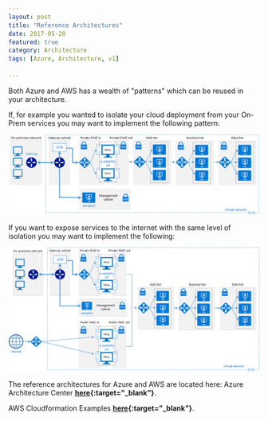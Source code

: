 ```yaml
---
layout: post
title: "Reference Architectures"
date: 2017-05-20
featured: true
category: Architecture
tags: [Azure, Architecture, v1]

---
```

Both Azure and AWS has a wealth of "patterns" which can be reused in your architecture.

If, for example you wanted to isolate your cloud deployment from your On-Prem services you may want to implement the following pattern:

![](/images/Reference-Architecture-Azure-Dmz-Private.png)

If you want to expose services to the internet with the same level of isolation you may want to implement the following:

![](/images/Reference-Architecture-Azure-Dmz-Public.png)

The reference architectures for Azure and AWS are located here:
Azure Architecture Center __[here](https://docs.microsoft.com/en-us/azure/architecture/){:target="_blank"}__.

AWS Cloudformation Examples __[here](https://aws-quickstart.github.io/templates-examples.html){:target="_blank"}__.